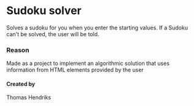 # Sudoku solver
Solves a sudoku for you when you enter the starting values. If a Sudoku can't be solved, the user will be told.

### Reason 
Made as a project to implement an algorithmic solution that uses information from HTML elements provided by the user

#### Created by
Thomas Hendriks